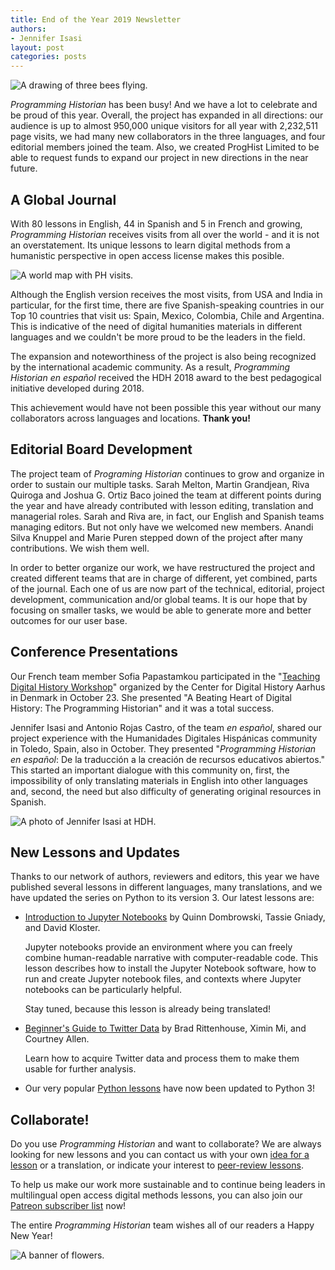 ```yaml
---
title: End of the Year 2019 Newsletter
authors: 
- Jennifer Isasi
layout: post
categories: posts
---
```





<img src="/images/blog/bees.jpg" alt="A drawing of three bees flying."/>


*Programming Historian* has been busy! And we have a lot to celebrate and be proud of this year. Overall, the project has expanded in all directions: our audience is up to almost 950,000 unique visitors for all year with 2,232,511 page visits, we had many new collaborators in the three languages, and four editorial members joined the team. Also, we created ProgHist Limited to be able to request funds to expand our project in new directions in the near future. 

## A Global Journal 

With 80 lessons in English, 44 in Spanish and 5 in French and growing, *Programming Historian* receives visits from all over the world - and it is not an overstatement. Its unique lessons to learn digital methods from a humanistic perspective in open access license makes this posible. 

<img src="/images/blog/map-2019.png" alt="A world map with PH visits."/>

Although the English version receives the most visits, from USA and India in particular, for the first time, there are five Spanish-speaking countries in our Top 10 countries that visit us: Spain, Mexico, Colombia, Chile and Argentina. This is indicative of the need of digital humanities materials in different languages and we couldn't be more proud to be the leaders in the field. 

The expansion and noteworthiness of the project is also being recognized by the international academic community. As a result, *Programming Historian en español* received the HDH 2018 award to the best pedagogical initiative developed during 2018. 

This achievement would have not been possible this year without our many collaborators across languages and locations. **Thank you!** 



## Editorial Board Development 

The project team of *Programing Historian* continues to grow and organize in order to sustain our multiple tasks. Sarah Melton, Martin Grandjean, Riva Quiroga and Joshua G. Ortiz Baco joined the team at different points during the year and have already contributed with lesson editing, translation and managerial roles. Sarah and Riva are, in fact, our English and Spanish teams managing editors. But not only have we welcomed new members. Anandi Silva Knuppel and Marie Puren stepped down of the project after many contributions. We wish them well.

In order to better organize our work, we have restructured the project and created different teams that are in charge of different, yet combined, parts of the journal. Each one of us are now part of the technical, editorial, project development, communication and/or global teams. It is our hope that by focusing on smaller tasks, we would be able to generate more and better outcomes for our user base. 



## Conference Presentations

Our French team member Sofia Papastamkou participated in the "[Teaching Digital History Workshop](https://cas.au.dk/en/cedhar/events/show/artikel/teaching-digital-history-workshop-a-one-day-seminar/)" organized by the Center for Digital History Aarhus in Denmark in October 23. She presented "A Beating Heart of Digital History: The Programming Historian" and it was a total success. 

Jennifer Isasi and Antonio Rojas Castro, of the team *en español*, shared our project experience with the Humanidades Digitales Hispánicas community in Toledo, Spain, also in October. They presented "*Programming Historian en español*: De la traducción a la creación de recursos educativos abiertos." This started an important dialogue with this community on, first, the impossibility of only translating materials in English into other languages and, second, the need but also difficulty of generating original resources in Spanish. 

<img src="/images/blog/hdh-isasi.jpeg" alt="A photo of Jennifer Isasi at HDH."/>

## New Lessons and Updates

Thanks to our network of authors, reviewers and editors, this year we have published several lessons in different languages, many translations, and we have updated the series on Python to its version 3. Our latest lessons are: 

- [Introduction to Jupyter Notebooks](https://programminghistorian.org/en/lessons/jupyter-notebooks) by Quinn Dombrowski, Tassie Gniady, and David Kloster. 

  Jupyter notebooks provide an environment where you can freely combine human-readable narrative with computer-readable code. This lesson describes how to install the Jupyter Notebook software, how to run and create Jupyter notebook files, and contexts where Jupyter notebooks can be particularly helpful.

  Stay tuned, because this lesson is already being translated!

- [Beginner's Guide to Twitter Data](https://programminghistorian.org/en/lessons/beginners-guide-to-twitter-data) by Brad Rittenhouse, Ximin Mi, and Courtney Allen. 

  Learn how to acquire Twitter data and process them to make them usable for further analysis.

- Our very popular [Python lessons](https://programminghistorian.org/en/lessons/?topic=python) have now been updated to Python 3! 



## Collaborate!

Do you use *Programming Historian* and want to collaborate? We are always looking for new lessons and you can contact us with your own [idea for a lesson](https://programminghistorian.org/en/author-guidelines) or a translation, or indicate your interest to [peer-review lessons](https://programminghistorian.org/en/reviewer-guidelines).

To help us make our work more sustainable and to continue being leaders in multilingual open access digital methods lessons, you can also join our [Patreon subscriber list](https://www.patreon.com/theprogramminghistorian) now!



The entire *Programming Historian* team wishes all of our readers a Happy New Year!



<img src="/images/blog/flowers.jpg" alt="A banner of flowers."/>
